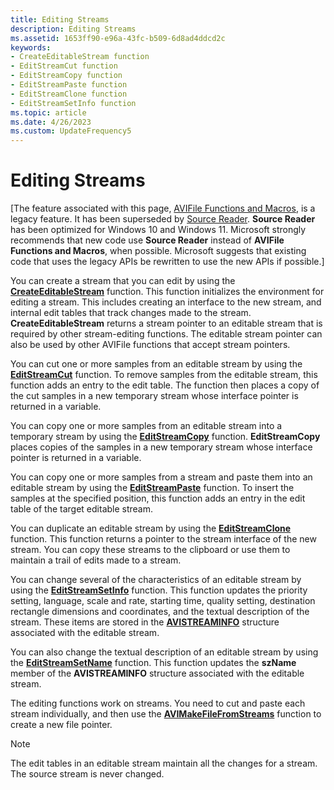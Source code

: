 ```yaml
---
title: Editing Streams
description: Editing Streams
ms.assetid: 1653ff90-e96a-43fc-b509-6d8ad4ddcd2c
keywords:
- CreateEditableStream function
- EditStreamCut function
- EditStreamCopy function
- EditStreamPaste function
- EditStreamClone function
- EditStreamSetInfo function
ms.topic: article
ms.date: 4/26/2023
ms.custom: UpdateFrequency5
---
```


# Editing Streams

\[The feature associated with this page, [AVIFile Functions and Macros](/windows/win32/multimedia/avifile-functions-and-macros), is a legacy feature. It has been superseded by [Source Reader](/windows/win32/medfound/source-reader). **Source Reader** has been optimized for Windows 10 and Windows 11. Microsoft strongly recommends that new code use **Source Reader** instead of **AVIFile Functions and Macros**, when possible. Microsoft suggests that existing code that uses the legacy APIs be rewritten to use the new APIs if possible.\]

You can create a stream that you can edit by using the [**CreateEditableStream**](/windows/desktop/api/Vfw/nf-vfw-createeditablestream) function. This function initializes the environment for editing a stream. This includes creating an interface to the new stream, and internal edit tables that track changes made to the stream. **CreateEditableStream** returns a stream pointer to an editable stream that is required by other stream-editing functions. The editable stream pointer can also be used by other AVIFile functions that accept stream pointers.

You can cut one or more samples from an editable stream by using the [**EditStreamCut**](/windows/desktop/api/Vfw/nf-vfw-editstreamcut) function. To remove samples from the editable stream, this function adds an entry to the edit table. The function then places a copy of the cut samples in a new temporary stream whose interface pointer is returned in a variable.

You can copy one or more samples from an editable stream into a temporary stream by using the [**EditStreamCopy**](/windows/desktop/api/Vfw/nf-vfw-editstreamcopy) function. **EditStreamCopy** places copies of the samples in a new temporary stream whose interface pointer is returned in a variable.

You can copy one or more samples from a stream and paste them into an editable stream by using the [**EditStreamPaste**](/windows/desktop/api/Vfw/nf-vfw-editstreampaste) function. To insert the samples at the specified position, this function adds an entry in the edit table of the target editable stream.

You can duplicate an editable stream by using the [**EditStreamClone**](/windows/desktop/api/Vfw/nf-vfw-editstreamclone) function. This function returns a pointer to the stream interface of the new stream. You can copy these streams to the clipboard or use them to maintain a trail of edits made to a stream.

You can change several of the characteristics of an editable stream by using the [**EditStreamSetInfo**](/windows/desktop/api/Vfw/nf-vfw-editstreamsetinfoa) function. This function updates the priority setting, language, scale and rate, starting time, quality setting, destination rectangle dimensions and coordinates, and the textual description of the stream. These items are stored in the [**AVISTREAMINFO**](/windows/desktop/api/Vfw/ns-vfw-avistreaminfoa) structure associated with the editable stream.

You can also change the textual description of an editable stream by using the [**EditStreamSetName**](/windows/desktop/api/Vfw/nf-vfw-editstreamsetnamea) function. This function updates the **szName** member of the **AVISTREAMINFO** structure associated with the editable stream.

The editing functions work on streams. You need to cut and paste each stream individually, and then use the [**AVIMakeFileFromStreams**](/windows/desktop/api/Vfw/nf-vfw-avimakefilefromstreams) function to create a new file pointer.

> [!Note]  
> The edit tables in an editable stream maintain all the changes for a stream. The source stream is never changed.

 

 

 




